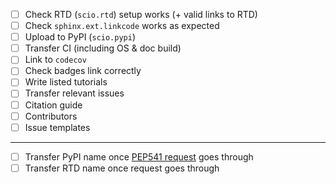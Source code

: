 - [ ] Check RTD (`scio.rtd`) setup works (+ valid links to RTD)
- [ ] Check `sphinx.ext.linkcode` works as expected
- [ ] Upload to PyPI (`scio.pypi`)
- [ ] Transfer CI (including OS & doc build)
- [ ] Link to `codecov`
- [ ] Check badges link correctly
- [ ] Write listed tutorials
- [ ] Transfer relevant issues
- [ ] Citation guide
- [ ] Contributors
- [ ] Issue templates

----

- [ ] Transfer PyPI name once [PEP541 request](github.com/pypi/support/issues/6146) goes through
- [ ] Transfer RTD name once request goes through
